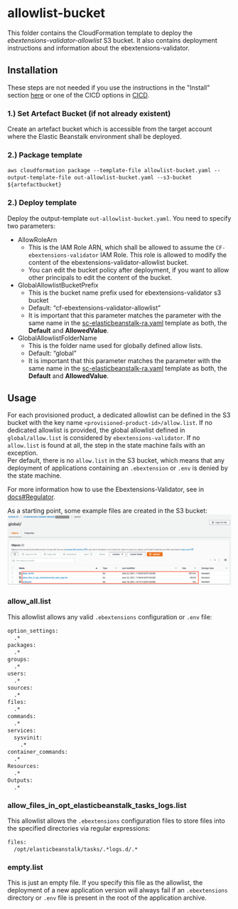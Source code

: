 # allowlist-bucket

This folder contains the CloudFormation template to deploy the *ebextensions-validator-allowlist* S3 bucket. It also contains deployment instructions and information about the ebextensions-validator.

## Installation

These steps are not needed if you use the instructions in the "Install" section [here](/README.md) or one of the CICD options in [CICD](../CICD).

### 1.) Set Artefact Bucket (if not already existent)

Create an artefact bucket which is accessible from the target account where the Elastic Beanstalk environment shall be deployed.

### 2.) Package template

```
aws cloudformation package --template-file allowlist-bucket.yaml --output-template-file out-allowlist-bucket.yaml --s3-bucket ${artefactbucket}
```

### 2.) Deploy template

Deploy the output-template `out-allowlist-bucket.yaml`. You need to specify two parameters:

* AllowRoleArn
    * This is the IAM Role ARN, which shall be allowed to assume the `CF-ebextensions-validator` IAM Role. This role is allowed to modify the content of the ebextensions-validator-allowlist bucket.
    * You can edit the bucket policy after deployment, if you want to allow other principals to edit the content of the bucket.
* GlobalAllowlistBucketPrefix
    * This is the bucket name prefix used for ebextensions-validator s3 bucket
    * Default: “cf-ebextensions-validator-allowlist”
    * It is important that this parameter matches the parameter with the same name in the [sc-elasticbeanstalk-ra.yaml](../sc-elasticbeanstalk/sc-elasticbeanstalk-ra.yaml) template as both, the **Default** and **AllowedValue**.
* GlobalAllowlistFolderName
    * This is the folder name used for globally defined allow lists.
    * Default: “global”
    * It is important that this parameter matches the parameter with the same name in the [sc-elasticbeanstalk-ra.yaml](../sc-elasticbeanstalk/sc-elasticbeanstalk-ra.yaml) template as both, the **Default** and **AllowedValue**.

## Usage

For each provisioned product, a dedicated allowlist can be defined in the S3 bucket with the key name `<provisioned-product-id>/allow.list`. If no dedicated allowlist is provided, the global allowlist defined in `global/allow.list` is considered by `ebextensions-validator`. If no `allow.list` is found at all, the step in the state machine fails with an exception.  
Per default, there is no `allow.list` in the S3 bucket, which means that any deployment of applications containing an `.ebextension` or `.env` is denied by the state machine.

For more information how to use the Ebextensions-Validator, see in [docs#Regulator](../docs#regulator).  

As a starting point, some example files are created in the S3 bucket:
![S3 Bucket without allow.list](img/Usage_s3_init.png)

### allow_all.list
This allowlist allows any valid `.ebextensions` configuration or `.env` file:
```
option_settings:
  .*
packages:
  .*
groups:
  .*
users:
  .*
sources:
  .*
files:
  .*
commands:
  .*
services:
  sysvinit:
    .*
container_commands:
  .*
Resources:
  .*
Outputs:
  .*
```

### allow_files_in_opt_elasticbeanstalk_tasks_logs.list
This allowlist allows the `.ebextensions` configuration files to store files into the specified directories via regular expressions:
```
files:
  /opt/elasticbeanstalk/tasks/.*logs.d/.*
```

### empty.list
This is just an empty file. If you specify this file as the allowlist, the deployment of a new application version will always fail if an `.ebextensions` directory or `.env` file is present in the root of the application archive.
